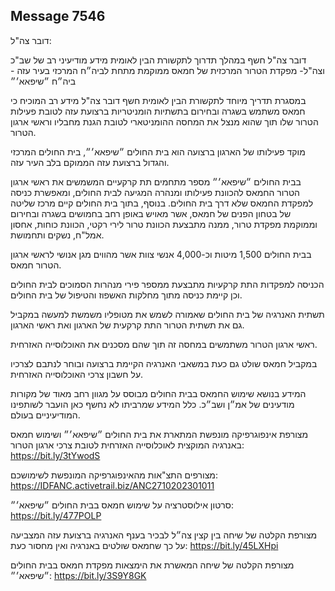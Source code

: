 ## Message 7546

דובר צה"ל:

דובר צה"ל חשף במהלך תדרוך לתקשורת הבין לאומית מידע מודיעיני רב של שב"כ וצה"ל-
מפקדת הטרור המרכזית של חמאס ממוקמת מתחת לביה״ח המרכזי בעיר עזה - ביה״ח ״שיפאא׳״

במסגרת תדריך מיוחד לתקשורת הבין לאומית חשף דובר צה"ל מידע רב המוכיח כי חמאס משתמש בשגרה ובחירום בתשתיות הומניטריות ברצועת עזה לטובת פעילות הטרור שלו תוך שהוא מנצל את המחסה ההומניטארי לטובת הגנת מחבליו וראשי ארגון הטרור.

מוקד פעילותו של הארגון ברצועה הוא בית החולים ״שיפאא׳״, בית החולים המרכזי והגדול ברצועת עזה הממוקם בלב העיר עזה.

בבית החולים ״שיפאא׳״ מספר מתחמים תת קרקעיים המשמשים את ראשי ארגון הטרור החמאס להכוונת פעילותו ומנהרה המגיעה לבית החולים, ומאפשרת כניסה למפקדת החמאס שלא דרך בית החולים.
בנוסף, בתוך בית החולים קיים מרכז שליטה של בטחון הפנים של חמאס, אשר מאויש באופן רחב בחמושים בשגרה ובחירום וממוקמת מפקדת טרור, ממנה מתבצעת הכוונת טרור לירי רקטי, הכוונת כוחות, אחסון אמל"ח, נשקים ותחמושת. 

בבית החולים 1,500 מיטות וכ-4,000 אנשי צוות אשר מהווים מגן אנושי לראשי ארגון הטרור חמאס.

הכניסה למפקדות התת קרקעיות מתבצעת ממספר פירי מנהרות הסמוכים לבית החולים וכן קיימת כניסה מתוך מחלקות האשפוז והטיפול של בית החולים.

תשתית האנרגיה של בית החולים שאמורה לשמש את מטופליו משמשת למעשה במקביל גם את תשתית הטרור התת קרקעית של הארגון ואת ראשי הארגון.

ראשי ארגון הטרור משתמשים במחסה זה תוך שהם מסכנים את האוכלוסייה האזרחית.

במקביל חמאס שולט גם כעת במשאבי האנרגיה הקיימת ברצועה ובוחר לנתבם לצרכיו על חשבון צרכי האוכלוסייה האזרחית.

המידע בנושא שימוש החמאס בבית החולים מבוסס על מגוון רחב מאוד של מקורות מודעינים של אמ״ן ושב״כ. כלל המידע שמרביתו לא נחשף כאן הועבר לשותפינו המודיעיניים בעולם.

מצורפת אינפוגרפיקה מונפשת המתארת את בית החולים ״שיפאא׳״ ושימוש חמאס באנרגיה המוקצית לאוכלוסייה האזרחית לטובת צרכי ארגון הטרור: https://bit.ly/3tYwodS

מצורפים התצ"אות מהאינפוגרפיקה המונפשת לשימושכם: https://IDFANC.activetrail.biz/ANC2710202301011

סרטון אילוסטרציה על שימוש חמאס בבית החולים ״שיפאא׳״:  https://bit.ly/477POLP

מצורפת הקלטה של שיחה בין קצין צה״ל לבכיר בענף האנרגיה ברצועת עזה המצביעה על כך שחמאס שולטים באנרגיה ואין מחסור כעת: https://bit.ly/45LXHpi

מצורפת הקלטה של שיחה המאשרת את הימצאות מפקדת חמאס בבית החולים ״שיפאא׳״: https://bit.ly/3S9Y8GK

